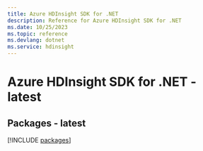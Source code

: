 ```yaml
---
title: Azure HDInsight SDK for .NET
description: Reference for Azure HDInsight SDK for .NET
ms.date: 10/25/2023
ms.topic: reference
ms.devlang: dotnet
ms.service: hdinsight
---
```

# Azure HDInsight SDK for .NET - latest
## Packages - latest
[!INCLUDE [packages](hdinsight-index.md)]